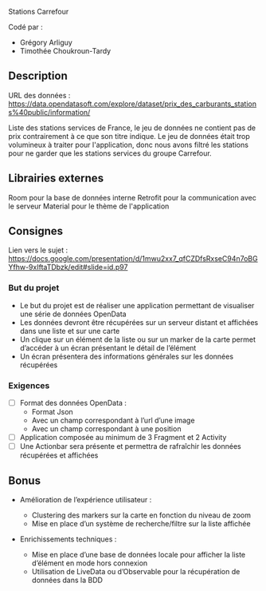 
Stations Carrefour  
  
Codé par :   
 - Grégory Arliguy   
 - Timothée Choukroun-Tardy 

## Description  
  
URL des données : https://data.opendatasoft.com/explore/dataset/prix_des_carburants_stations%40public/information/
  
Liste des stations services de France, le jeu de données ne contient pas de prix contrairement à ce que son titre indique.
Le jeu de données était trop volumineux à traiter pour l'application, donc nous avons filtré les stations pour ne garder que les stations services du groupe Carrefour.
  
## Librairies externes  
  
Room pour la base de données interne
Retrofit pour la communication avec le serveur
Material pour le thème de l'application
  
## Consignes  
  
Lien vers le sujet : https://docs.google.com/presentation/d/1mwu2xx7_qfCZDfsRxseC94n7oBGYfhw-9xIftaTDbzk/edit#slide=id.p97  
  
### But du projet  
  
 - Le but du projet est de réaliser une application permettant de visualiser une série de données OpenData  
 - Les données devront être récupérées sur un serveur distant et affichées dans une liste et sur une carte  
 - Un clique sur un élément de la liste ou sur un marker de la carte permet d’accéder à un écran présentant le détail de l’élément  
 - Un écran présentera des informations générales sur les données récupérées  
  
### Exigences    
- [ ] Format des données OpenData :   
	 - Format Json  
	 - Avec un champ correspondant à l’url d’une image  
	 - Avec un champ correspondant à une position  
 - [ ] Application composée au minimum de 3 Fragment et 2 Activity  
 - [ ] Une Actionbar sera présente et permettra de rafraîchir les données récupérées et affichées
 
 ## Bonus
 
 - Amélioration de l’expérience utilisateur :
    - Clustering des markers sur la carte en fonction du niveau de zoom
    - Mise en place d’un système de recherche/filtre sur la liste affichée
 
 - Enrichissements techniques :
    - Mise en place d’une base de données locale pour afficher la liste d’élément en mode hors connexion
    - Utilisation de LiveData ou d’Observable pour la récupération de données dans la BDD
 
